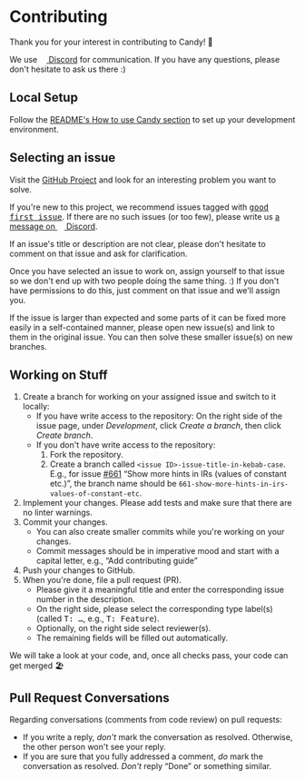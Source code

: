 # Contributing

Thank you for your interest in contributing to Candy! 🎉

We use [<img height="12" src="https://github.com/candy-lang/candy/assets/19330937/baf90ce0-1d0a-4279-92fa-1c360cd28b38"> Discord][Discord] for communication.
If you have any questions, please don't hesitate to ask us there :)

## Local Setup

Follow the [README's How to use Candy section](https://github.com/candy-lang/candy#how-to-use-candy) to set up your development environment.

## Selecting an issue

Visit the [GitHub Project](https://github.com/orgs/candy-lang/projects/1/views/1) and look for an interesting problem you want to solve.

If you're new to this project, we recommend issues tagged with [<kbd>good first issue</kbd>](https://github.com/orgs/candy-lang/projects/1/views/4).
If there are no such issues (or too few), please write us [a message on <img height="12" src="https://github.com/candy-lang/candy/assets/19330937/baf90ce0-1d0a-4279-92fa-1c360cd28b38"> Discord][Discord].

If an issue's title or description are not clear, please don't hesitate to comment on that issue and ask for clarification.

Once you have selected an issue to work on, assign yourself to that issue so we don't end up with two people doing the same thing. :)
If you don't have permissions to do this, just comment on that issue and we'll assign you.

If the issue is larger than expected and some parts of it can be fixed more easily in a self-contained manner, please open new issue(s) and link to them in the original issue.
You can then solve these smaller issue(s) on new branches.

## Working on Stuff

1. Create a branch for working on your assigned issue and switch to it locally:
   - If you have write access to the repository:
     On the right side of the issue page, under _Development_, click _Create a branch_, then click _Create branch_.
   - If you don't have write access to the repository:
     1. Fork the repository.
     2. Create a branch called `<issue ID>-issue-title-in-kebab-case`.
        E.g., for issue [#661](https://github.com/candy-lang/candy/issues/661) “Show more hints in IRs (values of constant etc.)”, the branch name should be `661-show-more-hints-in-irs-values-of-constant-etc`.
2. Implement your changes.
   Please add tests and make sure that there are no linter warnings.
3. Commit your changes.
   - You can also create smaller commits while you're working on your changes.
   - Commit messages should be in imperative mood and start with a capital letter, e.g., “Add contributing guide”
4. Push your changes to GitHub.
5. When you're done, file a pull request (PR).
   - Please give it a meaningful title and enter the corresponding issue number in the description.
   - On the right side, please select the corresponding type label(s) (called <kbd>T: …</kbd>, e.g., <kbd>T: Feature</kbd>).
   - Optionally, on the right side select reviewer(s).
   - The remaining fields will be filled out automatically.

We will take a look at your code, and, once all checks pass, your code can get merged 🏖️

## Pull Request Conversations

Regarding conversations (comments from code review) on pull requests:

- If you write a reply, _don't_ mark the conversation as resolved.
  Otherwise, the other person won't see your reply.
- If you are sure that you fully addressed a comment, _do_ mark the conversation as resolved.
  _Don't_ reply “Done” or something similar.

[Discord]: https://discord.gg/5Vr4eAJ7gU
